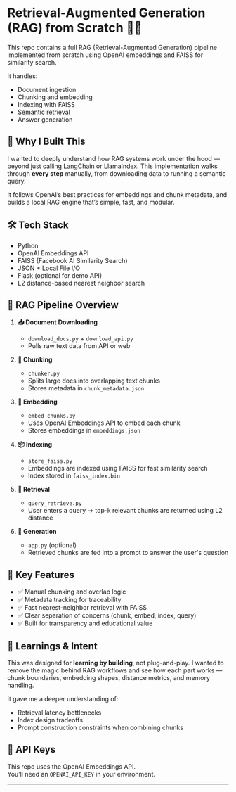 # Retrieval-Augmented Generation (RAG) from Scratch 🧠📄

This repo contains a full RAG (Retrieval-Augmented Generation) pipeline implemented from scratch using OpenAI embeddings and FAISS for similarity search.

It handles:
- Document ingestion
- Chunking and embedding
- Indexing with FAISS
- Semantic retrieval
- Answer generation

## 🧠 Why I Built This
I wanted to deeply understand how RAG systems work under the hood — beyond just calling LangChain or LlamaIndex. This implementation walks through **every step** manually, from downloading data to running a semantic query.

It follows OpenAI’s best practices for embeddings and chunk metadata, and builds a local RAG engine that’s simple, fast, and modular.

## 🛠️ Tech Stack
- Python
- OpenAI Embeddings API
- FAISS (Facebook AI Similarity Search)
- JSON + Local File I/O
- Flask (optional for demo API)
- L2 distance-based nearest neighbor search

## 🔁 RAG Pipeline Overview

1. **📥 Document Downloading**
   - `download_docs.py` + `download_api.py`
   - Pulls raw text data from API or web

2. **🧱 Chunking**
   - `chunker.py`
   - Splits large docs into overlapping text chunks
   - Stores metadata in `chunk_metadata.json`

3. **🔐 Embedding**
   - `embed_chunks.py`
   - Uses OpenAI Embeddings API to embed each chunk
   - Stores embeddings in `embeddings.json`

4. **📦 Indexing**
   - `store_faiss.py`
   - Embeddings are indexed using FAISS for fast similarity search
   - Index stored in `faiss_index.bin`

5. **🔎 Retrieval**
   - `query_retrieve.py`
   - User enters a query → top-k relevant chunks are returned using L2 distance

6. **💬 Generation**
   - `app.py` (optional)
   - Retrieved chunks are fed into a prompt to answer the user's question


## 📌 Key Features
- ✅ Manual chunking and overlap logic
- ✅ Metadata tracking for traceability
- ✅ Fast nearest-neighbor retrieval with FAISS
- ✅ Clear separation of concerns (chunk, embed, index, query)
- ✅ Built for transparency and educational value

## 🧠 Learnings & Intent
This was designed for **learning by building**, not plug-and-play. I wanted to remove the magic behind RAG workflows and see how each part works — chunk boundaries, embedding shapes, distance metrics, and memory handling.

It gave me a deeper understanding of:
- Retrieval latency bottlenecks
- Index design tradeoffs
- Prompt construction constraints when combining chunks

## 🔐 API Keys
This repo uses the OpenAI Embeddings API.  
You’ll need an `OPENAI_API_KEY` in your environment.

---

